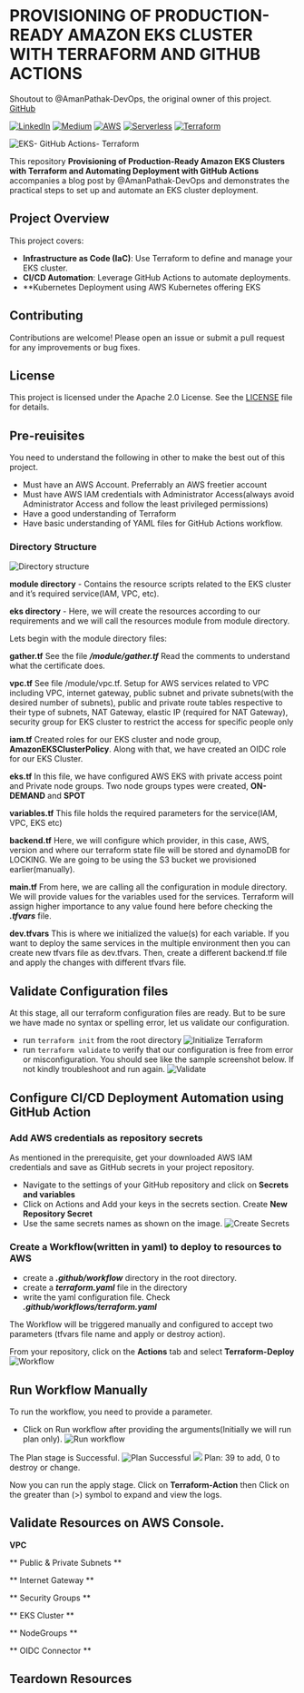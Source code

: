 # PROVISIONING OF PRODUCTION-READY AMAZON EKS CLUSTER WITH TERRAFORM AND GITHUB ACTIONS
Shoutout to @AmanPathak-DevOps, the original owner of this project. [GitHub](https://github.com/AmanPathak-DevOps/EKS-Terraform-GitHub-Actions?tab=readme-ov-file)

[![LinkedIn](https://img.shields.io/badge/Connect%20with%20me%20on-LinkedIn-blue.svg)](https://www.linkedin.com/in/livingstone-chimezie)
[![Medium](https://img.shields.io/badge/Medium-12100E?style=for-the-badge&logo=medium&logoColor=white)](https://medium.com/@ochuba)
[![AWS](https://img.shields.io/badge/AWS-%F0%9F%9B%A1-orange)](https://aws.amazon.com)
[![Serverless](https://img.shields.io/badge/Serverless-%E2%9A%A1%EF%B8%8F-blueviolet)](https://www.serverless.com)
[![Terraform](https://img.shields.io/badge/Terraform-%E2%9C%A8-lightgrey)](https://www.terraform.io)

![EKS- GitHub Actions- Terraform](assets/Presentation1.gif)

This repository **Provisioning of Production-Ready Amazon EKS Clusters with Terraform and Automating Deployment with GitHub Actions** accompanies a blog post by @AmanPathak-DevOps and demonstrates the practical steps to set up and automate an EKS cluster deployment.

## Project Overview
This project covers:
- **Infrastructure as Code (IaC)**: Use Terraform to define and manage your EKS cluster.
- **CI/CD Automation**: Leverage GitHub Actions to automate deployments.
- **Kubernetes Deployment using AWS Kubernetes offering EKS

## Contributing
Contributions are welcome! Please open an issue or submit a pull request for any improvements or bug fixes.

## License
This project is licensed under the Apache 2.0 License. See the [LICENSE](LICENSE) file for details.

## Pre-reuisites
You need to understand the following in other to make the best out of this project.

-   Must have an AWS Account. Preferrably an AWS freetier account
-   Must have AWS IAM credentials with Administrator Access(always avoid Administrator Access and follow the least privileged permissions)
-   Have a good understanding of Terraform
-   Have basic understanding of YAML files for GitHub Actions workflow.

### Directory Structure
![Directory structure](assets/tree.JPG)

**module directory** - Contains the resource scripts related to the EKS cluster and it’s required service(IAM, VPC, etc).

**eks directory** - Here, we will create the resources according to our requirements and we will call the resources module from module directory.

Lets begin with the module directory files:

**gather.tf**
See the file ***/module/gather.tf*** Read the comments to understand what the certificate does.

**vpc.tf**
See file /module/vpc.tf. Setup for AWS services related to VPC including VPC, internet gateway, public subnet and private subnets(with the desired number of subnets), public and private route tables respective to their type of subnets, NAT Gateway, elastic IP (required for NAT Gateway), security group for EKS cluster to restrict the access for specific people only

**iam.tf**
Created roles for our EKS cluster and node group, **AmazonEKSClusterPolicy**. Along with that, we have created an OIDC role for our EKS Cluster.

**eks.tf**
In this file, we have configured AWS EKS with private access point and Private node groups. Two node groups types were created, **ON-DEMAND** and **SPOT**

**variables.tf**
This file holds the required parameters for the service(IAM, VPC, EKS etc)

**backend.tf**
Here, we will configure which provider, in this case, AWS, version and where our terraform state file will be stored and dynamoDB for LOCKING. We are going to be using the S3 bucket we provisioned earlier(manually).

**main.tf**
From here, we are calling all the configuration in module directory. We will provide values for the variables used for the services. Terraform will assign higher importance to any value found here before checking the ***.tfvars*** file.

**dev.tfvars**
This is where we initialized the value(s) for each variable. If you want to deploy the same services in the multiple environment then you can create new tfvars file as dev.tfvars. Then, create a different backend.tf file and apply the changes with different tfvars file.

## Validate Configuration files
At this stage, all our terraform configuration files are ready. But to be sure we have made no syntax or spelling error, let us validate our configuration.
- run `terraform init` from the root directory
![Initialize Terraform](assets/validate.JPG)
- run `terraform validate` to verify that our configuration is free from error or misconfiguration. You should see like the sample screenshot below. If not kindly troubleshoot and run again.
![Validate](assets/valid.JPG)

## Configure CI/CD Deployment Automation using GitHub Action

### Add AWS credentials as repository secrets
As mentioned in the prerequisite, get your downloaded AWS IAM credentials and save as GitHub secrets in your project repository.

- Navigate to the settings of your GitHub repository and click on **Secrets and variables**
- Click on Actions and Add your keys in the secrets section. Create **New Repository Secret**
- Use the same secrets names as shown on the image.
![Create Secrets](assets/add_secrets.JPG)

### Create a Workflow(written in yaml) to deploy to resources to AWS
- create a ***.github/workflow*** directory in the root directory.
- create a ***terraform.yaml*** file in the directory
- write the yaml configuration file. Check ***.github/workflows/terraform.yaml***

The Workflow will be triggered manually and configured to accept two parameters (tfvars file name and apply or destroy action).

From your repository, click on the **Actions** tab and select **Terraform-Deploy**
![Workflow](assets/workflow.JPG)

## Run Workflow Manually
To run the workflow, you need to provide a parameter.
- Click on Run workflow after providing the arguments(Initially we will run plan only).
![Run workflow](assets/run_workflow.JPG)

The Plan stage is Successful.
![Plan Successful](assets/plan-success.JPG)
![](assets/succeed-plan.JPG)
Plan: 39 to add, 0 to destroy or change.

Now you can run the apply stage.
Click on **Terraform-Action** then Click on the greater than (>) symbol to expand and view the logs.


## Validate Resources on AWS Console.

**VPC**
![]()

** Public & Private Subnets **
![]()

** Internet Gateway **
![]()

** Security Groups **
![]()

** EKS Cluster **
![]()

** NodeGroups **
![]()

** OIDC Connector **
![]()

## Teardown Resources

